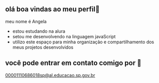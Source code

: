 ## olá boa vindas ao meu perfil🌻

meu nome é Angela 

- estou estudando na alura
- setou me desenvolvendo na linguagem javaScript
- utilizo este espaço para minha organização e compartilhamento dos meus projetos desenvolvidos

 ## você pode entrar em contato comigo por 📧

00001110686018sp@al.educacao.sp.gov.br
